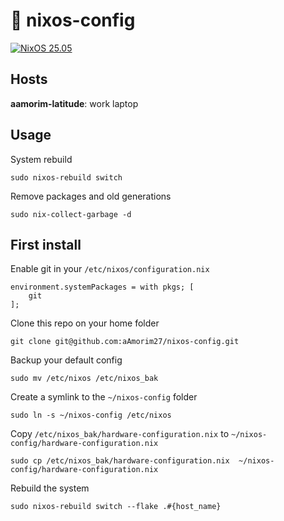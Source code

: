 # :construction: nixos-config
[![NixOS 25.05](https://img.shields.io/badge/NixOS-25.05-blue.svg?style=flat-square&logo=NixOS&logoColor=white)](https://nixos.org)


## Hosts

**aamorim-latitude**: work laptop

## Usage

System rebuild

```
sudo nixos-rebuild switch
```

Remove packages and old generations
```
sudo nix-collect-garbage -d
```

## First install

Enable git in your `/etc/nixos/configuration.nix`
```
environment.systemPackages = with pkgs; [
    git
];
```

Clone this repo on your home folder
```
git clone git@github.com:aAmorim27/nixos-config.git
```

Backup your default config
```
sudo mv /etc/nixos /etc/nixos_bak
```

Create a symlink to the `~/nixos-config` folder

```
sudo ln -s ~/nixos-config /etc/nixos
```

Copy `/etc/nixos_bak/hardware-configuration.nix` to `~/nixos-config/hardware-configuration.nix`
```
sudo cp /etc/nixos_bak/hardware-configuration.nix  ~/nixos-config/hardware-configuration.nix
```

Rebuild the system
```
sudo nixos-rebuild switch --flake .#{host_name}
```
